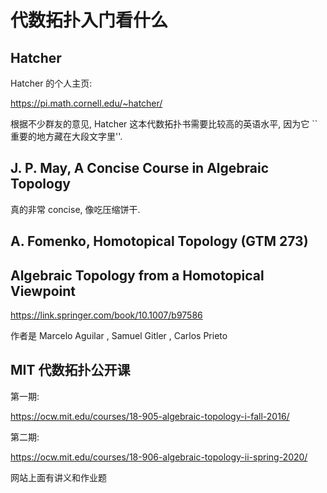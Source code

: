 # 代数拓扑入门看什么

## Hatcher

Hatcher 的个人主页:

https://pi.math.cornell.edu/~hatcher/

根据不少群友的意见, Hatcher 这本代数拓扑书需要比较高的英语水平, 因为它 ``重要的地方藏在大段文字里''.

## J. P. May, A Concise Course in Algebraic Topology

真的非常 concise, 像吃压缩饼干.

## A. Fomenko, Homotopical Topology (GTM 273)

## Algebraic Topology from a Homotopical Viewpoint

https://link.springer.com/book/10.1007/b97586

作者是 Marcelo Aguilar , Samuel Gitler , Carlos Prieto

## MIT 代数拓扑公开课

第一期:

https://ocw.mit.edu/courses/18-905-algebraic-topology-i-fall-2016/

第二期:

https://ocw.mit.edu/courses/18-906-algebraic-topology-ii-spring-2020/

网站上面有讲义和作业题
